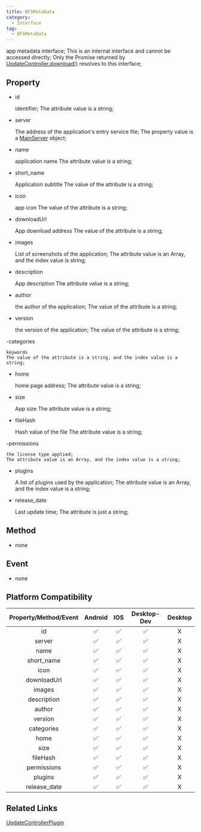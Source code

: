 ```yaml
---
title: BFSMetaData
category:
  - Interface
tag:
  - BFSMetaData
---
```


app metadata interface;
This is an internal interface and cannot be accessed directly;
Only the Promise returned by [UpdateController.download()](../../plugin/update-controller/download.md) resolves to this interface;

 
## Property

  - id

    identifier;
    The attribute value is a string;

  - server

    The address of the application's entry service file;
    The property value is a [MainServer](../main-server/index.md) object;

  - name

    application name
    The attribute value is a string;

  - short_name

    Application subtitle
    The value of the attribute is a string;

  - icon

    app icon
    The value of the attribute is a string;


  - downloadUrl

    App download address
    The value of the attribute is a string;


 - images

    List of screenshots of the application;
    The attribute value is an Array, and the index value is string;

  - description

    App description
    The attribute value is a string;

  - author

    the author of the application;
    The value of the attribute is a string;

  - version

    the version of the application;
    The value of the attribute is a string;

  -categories

    keywords
    The value of the attribute is a string, and the index value is a string;

  - home

    home page address;
    The attribute value is a string;


  - size

    App size
    The attribute value is a string;

  - fileHash

    Hash value of the file
    The attribute value is a string;

  -permissions

    the license type applied;
    The attribute value is an Array, and the index value is a string;

  - plugins

    A list of plugins used by the application;
    The attribute value is an Array, and the index value is a string;

  - release_date

    Last update time;
    The attribute is just a string;

## Method

  - none

## Event

  - none

## Platform Compatibility

| Property/Method/Event| Android | IOS | Desktop-Dev | Desktop |
|:--------------------:|:-------:|:---:|:-----------:|:-------:|
| id                   | ✅      | ✅  | ✅          | X      |
| server               | ✅      | ✅  | ✅          | X      |
| name                 | ✅      | ✅  | ✅          | X      |
| short_name           | ✅      | ✅  | ✅          | X      |
| icon                 | ✅      | ✅  | ✅          | X      |
| downloadUrl          | ✅      | ✅  | ✅          | X      |
| images               | ✅      | ✅  | ✅          | X      |
| description          | ✅      | ✅  | ✅          | X      |
| author               | ✅      | ✅  | ✅          | X      |
| version              | ✅      | ✅  | ✅          | X      |
| categories           | ✅      | ✅  | ✅          | X      |
| home                 | ✅      | ✅  | ✅          | X      |
| size                 | ✅      | ✅  | ✅          | X      |
| fileHash             | ✅      | ✅  | ✅          | X      |
| permissions          | ✅      | ✅  | ✅          | X      |
| plugins              | ✅      | ✅  | ✅          | X      |
| release_date         | ✅      | ✅  | ✅          | X      |

## Related Links

[UpdateControllerPlugin](../../plugin/update-controller/index.md)


